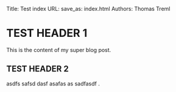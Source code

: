 Title: Test index
URL:
save_as: index.html
Authors: Thomas Treml

# TEST HEADER 1
This is the content of my super blog post.

## TEST HEADER 2
asdfs safsd  dasf asafas as sadfasdf .
